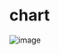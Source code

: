 # chart
![image](https://user-images.githubusercontent.com/128700941/232795831-220f6049-a4c0-40f3-b85e-07127e433c46.png)
